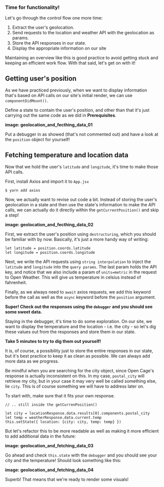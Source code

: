 ### Time for functionality!
Let's go through the control flow one more time:  
1. Extract the user's geolocation.
2. Send requests to the location and weather API with the geolocation as params.
3. Store the API responses in our state.
4. Display the appropriate information on our site

Maintaining an overview like this is good practice to avoid getting stuck and keeping an efficient work flow. With that said, let's get on with it!

## Getting user's position
As we have practiced previously, when we want to display information that's based on API calls on our site's initial render, we can use `componentDidMount()`. 

Define a state to contain the user's position, and other than that it's just carrying out the same code as we did in **Prerequisites**.

**image: geolocation_and_fecthing_data_01**

Put a debugger in as showed (that's not commented out) and have a look at the `position` object for yourself!

## Fetching temperature and location data
Now that we hold the user's `latitude` and `longitude`, it's time to make those API calls.

First, install Axios and import it to `App.jsx`
```
$ yarn add axios
```

Now, we actually want to revise out code a bit. Instead of storing the user's geolocation in a state and then use the state's information to make the API calls, we can actually do it directly within the `getCurrentPosition()` and skip a step!

**image: geolocation_and_fecthing_data_02**

First, we extract the user's position using `destructuring`, which you should be familiar with by now. Basically, it's just a more handy way of writing:
```
let latitude = position.coords.latitude
let longitude = position.coords.longitude
```
Next, we write the API requests using `string interpolation` to inject the `latitude` and `longitude` into the `query params`. The last param holds the API key, and notice that we also include a param of `units=metric` in the request to Open Weather. This will give us temperature in celsius instead of fahrenheit. 

Finally, as we always need to `await` axios requests, we add this keyword before the call as well as the `async` keyword before the `position` argument.

**Super! Check out the responses using the `debugger` and you should see some sweet data.**

Staying in the debugger, it's time to do some exploration. On our site, we want to display the temperature and the location - i.e. the city - so let's dig these values out from the responses and store them in our state.

**Take 5 minutes to try to dig them out yourself!**

It is, of course, a possibility just to store the entire responses in our state, but it's best practice to keep it as clean as possible. We can always add more data as we progress.

Be mindful when you are searching for the city object, since Open Cage's response is actually inconsistent on this. In my case, `postal_city` will retrieve my city, but in your case it may very well be called something else, lie `city`. This is of course something we will have to address later on.

To start with, make sure that it fits your own response.
```
// .. still inside the getCurrenPosition()

let city = locationResponse.data.results[0].components.postal_city
let temp = weatherResponse.data.current.temp
this.setState({ location: {city: city, temp: temp} })
```

But let's refactor this to be more readable as well as making it more efficient to add additional data in the future:

**image: geolocation_and_fetching_data_03**

Go ahead and check `this.state` with the `debugger` and you should see your city and the temperature! Should look something like this:

**image: geolocation_and_fetching_data_04**

Superb! That means that we're ready to render some visuals!